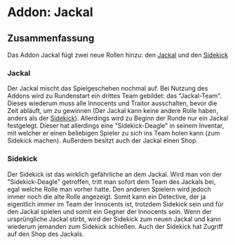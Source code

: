 # Addon: Jackal

## Zusammenfassung

Das Addon Jackal fügt zwei neue Rollen hinzu: den [Jackal](#Jackal) und den [Sidekick](#Sidekick)

### Jackal

Der Jackal mischt das Spielgeschehen nochmal auf. Bei Nutzung des Addons wird zu Rundenstart ein drittes Team gebildet: das "Jackal-Team". Dieses wiederum muss alle Innocents und Traitor ausschalten, bevor die Zeit abläuft, um zu gewinnen (Der Jackal kann keine andere Rolle haben, anders als der [Sidekick](#Sidekick)). Allerdings wird zu Beginn der Runde nur ein Jackal festgelegt. Dieser hat allerdings eine "Sidekick-Deagle" in seinem Inventar, mit welcher er einen beliebigen Spieler zu sich ins Team holen kann (zum Sidekick machen).
Außerdem besitzt auch der Jackal einen Shop.

### Sidekick

Der Sidekick ist das wirklich gefährliche an dem Jackal. Wird man von der "Sidekick-Deagle" getroffen, tritt man sofort dem Team des Jackals bei, egal welche Rolle man vorher hatte. Den anderen Spielern wird jedoch immer noch die alte Rolle angezeigt. Somit kann ein Detective, der ja eigentlich immer im Team der Innocents ist, trotzdem Sidekick sein und für den Jackal spielen und somit ein Gegner der Innocents sein.
Wenn der ursprüngliche Jackal stirbt, wird der Sidekick zum neuen Jackal und kann wiederum jemanden zum Sidekick schießen.
Auch der Sidekick hat Zugriff auf den Shop des Jackals.
